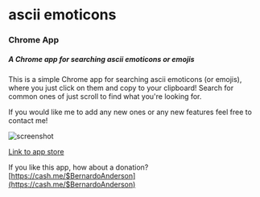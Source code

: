# ascii emoticons
### Chrome App

##### A Chrome app for searching ascii emoticons or emojis
This is a simple Chrome app for searching ascii emoticons (or emojis), where you just click on them and copy to your clipboard! Search for common ones of just scroll to find what you're looking for. 


If you would like me to add any new ones or any new features feel free to contact me!


![screenshot](https://lh3.googleusercontent.com/EmT-0tq2SrN2pvYAR5YMVdweO0piGQUiazkdxtZr6Z0fAzYrQSaG6fAb4mZ2gKmNRHnC92bC=s1280-h800-e365-rw)


[Link to app store](https://chrome.google.com/webstore/detail/ascii-emoticons/kphbkkcaphjaaohboebedkmkkjfebnhe)


If you like this app, how about a donation? [https://cash.me/$BernardoAnderson](https://cash.me/$BernardoAnderson)